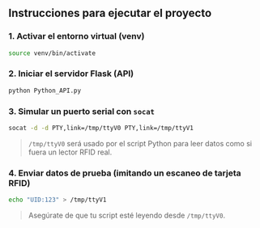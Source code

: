 ## Instrucciones para ejecutar el proyecto

### 1. Activar el entorno virtual (venv)

```bash
source venv/bin/activate
```

### 2. Iniciar el servidor Flask (API)

```bash
python Python_API.py
```

### 3. Simular un puerto serial con `socat`

```bash
socat -d -d PTY,link=/tmp/ttyV0 PTY,link=/tmp/ttyV1
```

> `/tmp/ttyV0` será usado por el script Python para leer datos como si fuera un lector RFID real.

### 4. Enviar datos de prueba (imitando un escaneo de tarjeta RFID)

```bash
echo "UID:123" > /tmp/ttyV1
```

> Asegúrate de que tu script esté leyendo desde `/tmp/ttyV0`.